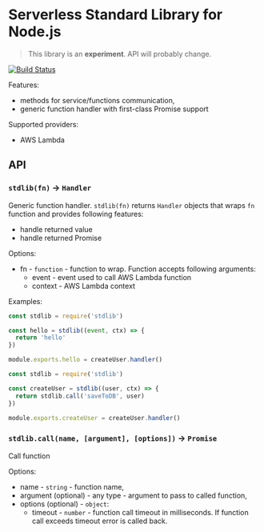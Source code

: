 # Serverless Standard Library for Node.js

> This library is an **experiment**. API will probably change.

[![Build Status](https://travis-ci.org/serverless/stdlib-nodejs.svg?branch=master)](https://travis-ci.org/serverless/stdlib-nodejs)

Features:

- methods for service/functions communication,
- generic function handler with first-class Promise support

Supported providers:

- AWS Lambda

## API

### `stdlib(fn)` -> `Handler`

Generic function handler. `stdlib(fn)` returns `Handler` objects that wraps `fn` function and provides following features:

- handle returned value
- handle returned Promise

Options:

- fn - `function` - function to wrap. Function accepts following arguments:
  - event - event used to call AWS Lambda function
  - context - AWS Lambda context

Examples:

```javascript
const stdlib = require('stdlib')

const hello = stdlib((event, ctx) => {
  return 'hello'
})

module.exports.hello = createUser.handler()
```

```javascript
const stdlib = require('stdlib')

const createUser = stdlib((user, ctx) => {
  return stdlib.call('saveToDB', user)
})

module.exports.createUser = createUser.handler()
```

### `stdlib.call(name, [argument], [options])` -> `Promise`

Call function

Options:

- name - `string` - function name,
- argument (optional) - any type - argument to pass to called function,
- options (optional) - `object`:
  - timeout - `number` - function call timeout in milliseconds. If function call exceeds timeout error is called back.
